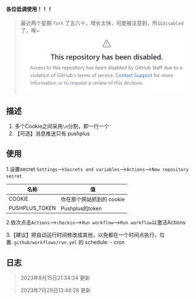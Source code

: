 #### 各位低调使用！！！

> 最近两个星期 `fork` 了五六十，增长太快，可能被注意到，所以`disabled`了，唉~
![disabled](img/20230815213302841.jpg)

## 描述

1. 多个Cookie之间采用`\n`分割，即一行一个
2. 【可选】消息推送只有 pushplus

## 使用

1.设置secret
`Settings`-->`Secrets and variables`-->`Actions`-->`New repository secret`

| 名称             | 值                |
|----------------|------------------|
| COOKIE         | 你在那个网站抓到的 cookie |
| PUSHPLUS_TOKEN | Pushplus的token   |

2.依次点击`Actions`-->`checkin`-->`Run workflow`-->`Run workflow`以激活Actions

3.【建议】把自动运行时间修改成其他，以免都在一个时间点执行，位置`.github/workflows/run.yml` 的 schedule: - cron

## 日志

> 2023年8月15日21:34:34 更新
>
> 2023年7月29日13:48:28 更新

